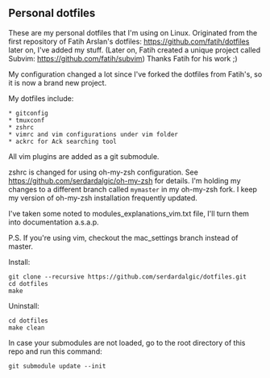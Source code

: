 ## Personal dotfiles

These are my personal dotfiles that I'm using on Linux. Originated from the
first repository of Fatih Arslan's dotfiles: https://github.com/fatih/dotfiles
later on, I've added my stuff. (Later on, Fatih created a unique project called
Subvim: https://github.com/fatih/subvim) Thanks Fatih for his work ;)

My configuration changed a lot since I've forked the dotfiles from Fatih's, so
it is now a brand new project. 

My dotfiles include:

    * gitconfig
    * tmuxconf
    * zshrc
    * vimrc and vim configurations under vim folder
    * ackrc for Ack searching tool

All vim plugins are added as a git submodule.

zshrc is changed for using oh-my-zsh configuration. See
https://github.com/serdardalgic/oh-my-zsh for details. I'm holding my changes to
a different branch called `mymaster` in my oh-my-zsh fork. I keep my version of
oh-my-zsh installation frequently updated.

I've taken some noted to modules_explanations_vim.txt file, I'll turn them into
documentation a.s.a.p. 

P.S. If you're using vim, checkout the mac_settings branch instead of master.

Install:

    git clone --recursive https://github.com/serdardalgic/dotfiles.git
    cd dotfiles
    make

Uninstall:

    cd dotfiles
    make clean

In case your submodules are not loaded, go to the root directory of this repo
and run this command:

    git submodule update --init
